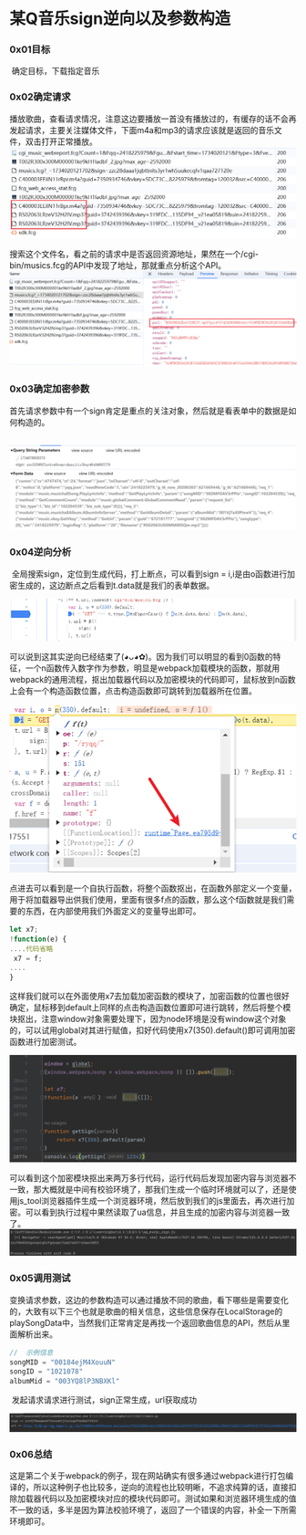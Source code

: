 # 某Q音乐sign逆向以及参数构造

### 0x01目标

​	确定目标，下载指定音乐

### 0x02确定请求

​	播放歌曲，查看请求情况，注意这边要播放一首没有播放过的，有缓存的话不会再发起请求，主要关注媒体文件，下面m4a和mp3的请求应该就是返回的音乐文件，双击打开正常播放。![image-20241213001552934](某Q音乐逆向及文件还原.assets/image-20241213001552934.png)

​	搜索这个文件名，看之前的请求中是否返回资源地址，果然在一个/cgi-bin/musics.fcg的API中发现了地址，那就重点分析这个API。![image-20241213001834113](某Q音乐逆向及文件还原.assets/image-20241213001834113.png)

### 0x03确定加密参数

​	首先请求参数中有一个sign肯定是重点的关注对象，然后就是看表单中的数据是如何构造的。

​	![image-20241213161238629](某Q音乐逆向及文件还原.assets/image-20241213161238629.png)

### 0x04逆向分析

​	全局搜索sign，定位到生成代码，打上断点，可以看到sign = i,i是由o函数进行加密生成的，这边断点之后看到t.data就是我们的表单数据。

![image-20241213161730449](某Q音乐逆向及文件还原.assets/image-20241213161730449.png)

​	可以说到这其实逆向已经结束了(◕ᴗ◕✿)。因为我们可以明显的看到0函数的特征，一个n函数传入数字作为参数，明显是webpack加载模块的函数，那就用webpack的通用流程，抠出加载器代码以及加密模块的代码即可，鼠标放到n函数上会有一个构造函数位置，点击构造函数即可跳转到加载器所在位置。

![image-20241213162414968](某Q音乐逆向及文件还原.assets/image-20241213162414968.png)

​	点进去可以看到是一个自执行函数，将整个函数抠出，在函数外部定义一个变量，用于将加载器导出供我们使用，里面有很多f点的函数，那么这个f函数就是我们需要的东西，在内部使用我们外面定义的变量导出即可。

```js
let x7;
!function(e) {
....代码省略
 x7 = f;
....
}
```

​	这样我们就可以在外面使用x7去加载加密函数的模块了，加密函数的位置也很好确定，鼠标移到default上同样的点击构造函数位置即可进行跳转，然后将整个模块抠出，注意window对象需要处理下，因为node环境是没有window这个对象的，可以试用global对其进行赋值，扣好代码使用x7(350).default()即可调用加密函数进行加密测试。

![image-20241213163332490](某Q音乐逆向及文件还原.assets/image-20241213163332490.png)

​	可以看到这个加密模块抠出来两万多行代码，运行代码后发现加密内容与浏览器不一致，那大概就是中间有校验环境了，那我们生成一个临时环境就可以了，还是使用js_tool浏览器插件生成一个浏览器环境，然后放到我们的js里面去，再次进行加密。可以看到执行过程中果然读取了ua信息，并且生成的加密内容与浏览器一致了。![image-20241213163628670](某Q音乐逆向及文件还原.assets/image-20241213163628670.png)

### 0x05调用测试

​	变换请求参数，这边的参数构造可以通过播放不同的歌曲，看下哪些是需要变化的，大致有以下三个也就是歌曲的相关信息，这些信息保存在LocalStorage的playSongData中，当然我们正常肯定是再找一个返回歌曲信息的API，然后从里面解析出来。

```js
//  示例信息
songMID = "00184ejM4XouuN"
songID = "1021078"
albumMid = "003YQ8lP3NBXKl"
```

​	发起请求请求进行测试，sign正常生成，url获取成功

![image-20241213181039187](某Q音乐逆向及文件还原.assets/image-20241213181039187.png)

### 0x06总结

​	这是第二个关于webpack的例子，现在网站确实有很多通过webpack进行打包编译的，所以这种例子也比较多，逆向的流程也比较明晰，不追求纯算的话，直接扣除加载器代码以及加密模块对应的模块代码即可。测试如果和浏览器环境生成的值不一致的话，多半是因为算法校验环境了，返回了一个错误的内容，补全一下所需环境即可。